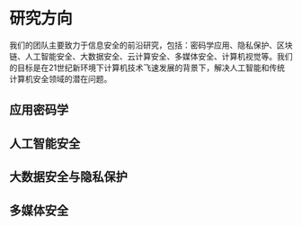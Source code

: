 # 研究方向


我们的团队主要致力于信息安全的前沿研究，包括：密码学应用、隐私保护、区块链、人工智能安全、大数据安全、云计算安全、多媒体安全、计算机视觉等。我们的目标是在21世纪新环境下计算机技术飞速发展的背景下，解决人工智能和传统计算机安全领域的潜在问题。

## 应用密码学

## 人工智能安全

## 大数据安全与隐私保护

## 多媒体安全
